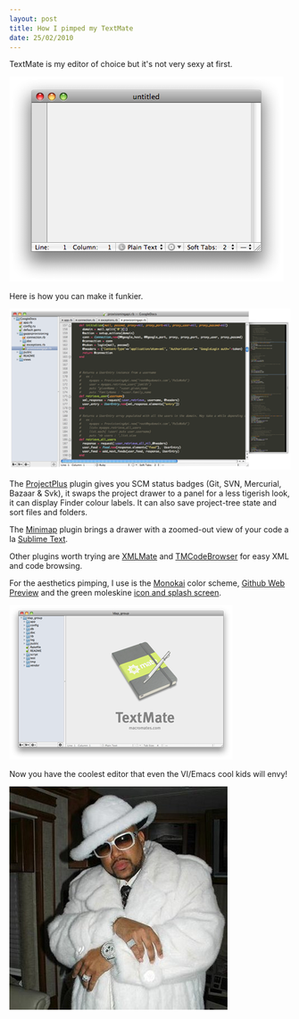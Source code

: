 ```yaml
--- 
layout: post
title: How I pimped my TextMate
date: 25/02/2010
---
```


TextMate is my editor of choice but it's not very sexy at first.

![Vanilla TextMate](/images/TMvanilla.png "")

Here is how you can make it funkier.

![Pimped TextMate](/images/TMpimped.png "")

The [ProjectPlus](http://ciaranwal.sh/projectplus "Project Plus") plugin gives you SCM status badges (Git, SVN, Mercurial, Bazaar & Svk), it swaps the project drawer to a panel for a less tigerish look, it can display Finder colour labels.
It can also save project-tree state and sort files and folders.

The [Minimap](http://julianeberius.github.com/Textmate-Minimap/ "Minimap") plugin brings a drawer with a zoomed-out view of your code a la [Sublime Text](http://www.sublimetext.com/ "Sublime Text").

Other plugins worth trying are [XMLMate](http://ditchnet.org/xmlmate/) and [TMCodeBrowser](http://www.cocoabits.com/TmCodeBrowser/) for easy XML and code browsing.

For the aesthetics pimping, I use is the [Monokai](http://www.monokai.nl/blog/2006/07/15/textmate-color-theme/ "Monokai") color scheme, [Github Web Preview](http://github.com/kneath/github_textmate_preview "Github Web Preview") and the green moleskine [icon and splash screen](http://jason-evers.com/code/code-like-i-do).

![TextMate Splash](/images/TMblank.png "")

Now you have the coolest editor that even the VI/Emacs cool kids will envy!

![Pimp](/images/pimp.jpg)